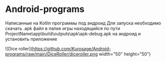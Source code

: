# Android-programs
Написанные на Kotlin программы под андроид
Для запуска необходимо скачать .apk файл в папке игры находящийся по пути ProjectName\app\build\outputs\apk\apk-debug.apk на андроид и установить приложение

![Dice roller](https://github.com/Kurosage/Android-programs/raw/main/DiceRoller/diceroller.png width="50" height="50")
